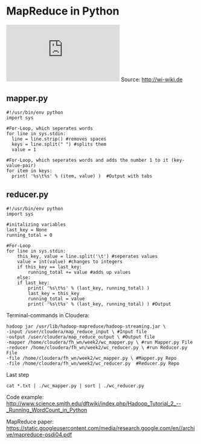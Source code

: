 # MapReduce in Python

![MapReduce](http://wi-wiki.de/lib/exe/fetch.php?media=bigdata:mapreducewordcountoverview1.png)
Source: http://wi-wiki.de  

## mapper.py  
```
#!/usr/bin/env python 
import sys 

#For-Loop, which seperates words
for line in sys.stdin: 
  line = line.strip() #removes spaces
  keys = line.split(" ") #splits them
  value = 1

#For-Loop, which seperates words and adds the number 1 to it (key-value-pair)
for item in keys: 
  print( '%s\t%s' % (item, value) )  #Output with tabs
```

## reducer.py
```
#!/usr/bin/env python
import sys

#initalizing variables
last_key = None
running_total = 0

#For-Loop
for line in sys.stdin:
    this_key, value = line.split('\t') #seperates values
    value = int(value) #changes to integers
    if this_key == last_key:
        running_total += value #adds up values
    else:
    if last_key:
        print( '%s\t%s' % (last_key, running_total) )
        last_key = this_key
        running_total = value
        print( '%s\t%s' % (last_key, running_total) ) #Output 
 ```
 
 Terminal-commands in Cloudera:
```
hadoop jar /usr/lib/hadoop-mapreduce/hadoop-streaming.jar \ 
-input /user/cloudera/map_reduce_input \ #Input file
-output /user/cloudera/map_reduce_output \ #Output file
-mapper /home/cloudera/fh_wn/week2/wc_mapper.py \ #run Mapper.py File
-reducer /home/cloudera/fh_wn/week2/wc_reducer.py \ #run Reducer.py File 
-file /home/cloudera/fh_wn/week2/wc_mapper.py \ #Mapper.py Repo
-file /home/cloudera/fh_wn/week2/wc_reducer.py  #Reducer.py Repo
```  
Last step  
```
cat *.txt | ./wc_mapper.py | sort | ./wc_reducer.py
```  
Code example:
http://www.science.smith.edu/dftwiki/index.php/Hadoop_Tutorial_2_--_Running_WordCount_in_Python

MapReduce paper:
https://static.googleusercontent.com/media/research.google.com/en//archive/mapreduce-osdi04.pdf

